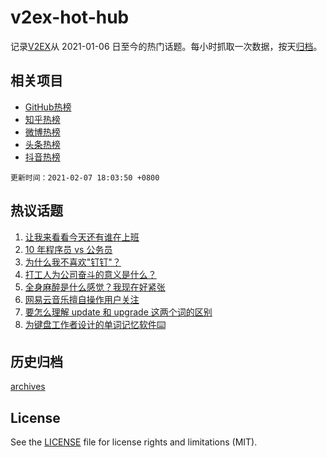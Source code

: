 # v2ex-hot-hub

 记录[V2EX](https://www.v2ex.com/)从 2021-01-06 日至今的热门话题。每小时抓取一次数据，按天[归档](archives)。
 
 ## 相关项目

- [GitHub热榜](https://github.com/lonnyzhang423/github-hot-hub)
- [知乎热榜](https://github.com/lonnyzhang423/zhihu-hot-hub)
- [微博热榜](https://github.com/lonnyzhang423/weibo-hot-hub)
- [头条热榜](https://github.com/lonnyzhang423/toutiao-hot-hub)
- [抖音热榜](https://github.com/lonnyzhang423/douyin-hot-hub)


 `更新时间：2021-02-07 18:03:50 +0800`

## 热议话题

1. [让我来看看今天还有谁在上班](https://www.v2ex.com/t/751953)
1. [10 年程序员 vs 公务员](https://www.v2ex.com/t/751931)
1. [为什么我不喜欢"钉钉"？](https://www.v2ex.com/t/751881)
1. [打工人为公司奋斗的意义是什么？](https://www.v2ex.com/t/751957)
1. [全身麻醉是什么感觉？我现在好紧张](https://www.v2ex.com/t/752040)
1. [网易云音乐擅自操作用户关注](https://www.v2ex.com/t/751929)
1. [要怎么理解 update 和 upgrade 这两个词的区别](https://www.v2ex.com/t/751983)
1. [为键盘工作者设计的单词记忆软件⌨️](https://www.v2ex.com/t/752050)

## 历史归档

[archives](archives)

## License

See the [LICENSE](LICENSE) file for license rights and limitations (MIT).

